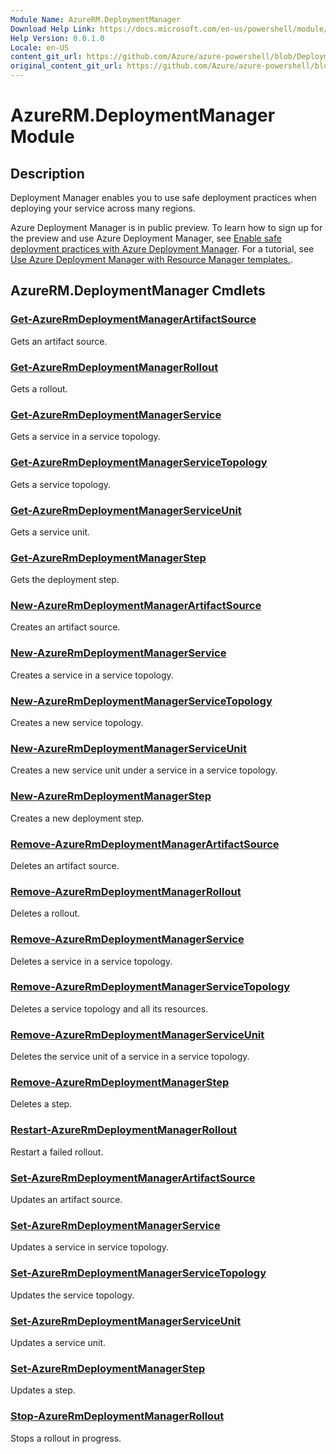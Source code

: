 ```yaml
---
Module Name: AzureRM.DeploymentManager
Download Help Link: https://docs.microsoft.com/en-us/powershell/module/azurerm.deploymentmanager
Help Version: 0.0.1.0
Locale: en-US
content_git_url: https://github.com/Azure/azure-powershell/blob/DeploymentRollouts/src/ResourceManager/DeploymentManager/Commands.DeploymentManager/help/AzureRM.DeploymentManager.md
original_content_git_url: https://github.com/Azure/azure-powershell/blob/DeploymentRollouts/src/ResourceManager/DeploymentManager/Commands.DeploymentManager/help/AzureRM.DeploymentManager.md
---
```


# AzureRM.DeploymentManager Module
## Description
Deployment Manager enables you to use safe deployment practices when deploying your service across many regions. 

Azure Deployment Manager is in public preview. To learn how to sign up for the preview and use Azure Deployment Manager, see <a href = https://docs.microsoft.com/en-us/azure/azure-resource-manager/deployment-manager-overview>Enable safe deployment practices with Azure Deployment Manager</a>. For a tutorial, see <a href = https://docs.microsoft.com/en-us/azure/azure-resource-manager/deployment-manager-tutorial>Use Azure Deployment Manager with Resource Manager templates.</a>. 

## AzureRM.DeploymentManager Cmdlets
### [Get-AzureRmDeploymentManagerArtifactSource](Get-AzureRmDeploymentManagerArtifactSource.md)
Gets an artifact source.

### [Get-AzureRmDeploymentManagerRollout](Get-AzureRmDeploymentManagerRollout.md)
Gets a rollout.

### [Get-AzureRmDeploymentManagerService](Get-AzureRmDeploymentManagerService.md)
Gets a service in a service topology.

### [Get-AzureRmDeploymentManagerServiceTopology](Get-AzureRmDeploymentManagerServiceTopology.md)
Gets a service topology.

### [Get-AzureRmDeploymentManagerServiceUnit](Get-AzureRmDeploymentManagerServiceUnit.md)
Gets a service unit.

### [Get-AzureRmDeploymentManagerStep](Get-AzureRmDeploymentManagerStep.md)
Gets the deployment step.

### [New-AzureRmDeploymentManagerArtifactSource](New-AzureRmDeploymentManagerArtifactSource.md)
Creates an artifact source.

### [New-AzureRmDeploymentManagerService](New-AzureRmDeploymentManagerService.md)
Creates a service in a service topology.

### [New-AzureRmDeploymentManagerServiceTopology](New-AzureRmDeploymentManagerServiceTopology.md)
Creates a new service topology.

### [New-AzureRmDeploymentManagerServiceUnit](New-AzureRmDeploymentManagerServiceUnit.md)
Creates a new service unit under a service in a service topology.

### [New-AzureRmDeploymentManagerStep](New-AzureRmDeploymentManagerStep.md)
Creates a new deployment step.

### [Remove-AzureRmDeploymentManagerArtifactSource](Remove-AzureRmDeploymentManagerArtifactSource.md)
Deletes an artifact source.

### [Remove-AzureRmDeploymentManagerRollout](Remove-AzureRmDeploymentManagerRollout.md)
Deletes a rollout.

### [Remove-AzureRmDeploymentManagerService](Remove-AzureRmDeploymentManagerService.md)
Deletes a service in a service topology.

### [Remove-AzureRmDeploymentManagerServiceTopology](Remove-AzureRmDeploymentManagerServiceTopology.md)
Deletes a service topology and all its resources.

### [Remove-AzureRmDeploymentManagerServiceUnit](Remove-AzureRmDeploymentManagerServiceUnit.md)
Deletes the service unit of a service in a service topology.

### [Remove-AzureRmDeploymentManagerStep](Remove-AzureRmDeploymentManagerStep.md)
Deletes a step.

### [Restart-AzureRmDeploymentManagerRollout](Restart-AzureRmDeploymentManagerRollout.md)
Restart a failed rollout.

### [Set-AzureRmDeploymentManagerArtifactSource](Set-AzureRmDeploymentManagerArtifactSource.md)
Updates an artifact source.

### [Set-AzureRmDeploymentManagerService](Set-AzureRmDeploymentManagerService.md)
Updates a service in service topology.

### [Set-AzureRmDeploymentManagerServiceTopology](Set-AzureRmDeploymentManagerServiceTopology.md)
Updates the service topology.

### [Set-AzureRmDeploymentManagerServiceUnit](Set-AzureRmDeploymentManagerServiceUnit.md)
Updates a service unit.

### [Set-AzureRmDeploymentManagerStep](Set-AzureRmDeploymentManagerStep.md)
Updates a step.

### [Stop-AzureRmDeploymentManagerRollout](Stop-AzureRmDeploymentManagerRollout.md)
Stops a rollout in progress.

